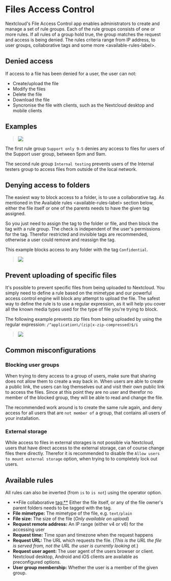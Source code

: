 Files Access Control
====================

Nextcloud's File Access Control app enables administrators to create and
manage a set of rule groups. Each of the rule groups consists of one or
more rules. If all rules of a group hold true, the group matches the
request and access is being denied. The rules criteria range from IP
address, to user groups, collaborative tags and
some more &lt;available-rules-label&gt;.

Denied access
-------------

If access to a file has been denied for a user, the user can not:

-   Create/upload the file
-   Modify the files
-   Delete the file
-   Download the file
-   Syncronise the file with clients, such as the Nextcloud desktop and
    mobile clients

Examples
--------

> ![](images/files_access_control_sample_rules.png)

The first rule group `Support only 9-5` denies any access to files for
users of the Support user group, between 5pm and 9am.

The second rule group `Internal testing` prevents users of the Internal
testers group to access files from outside of the local network.

Denying access to folders
-------------------------

The easiest way to block access to a folder, is to use a collaborative
tag. As mentioned in the Available rules &lt;available-rules-label&gt;
section below, either the file itself or one of the parents needs to
have the given tag assigned.

So you just need to assign the tag to the folder or file, and then block
the tag with a rule group. The check is independent of the user's
permissions for the tag. Therefor restricted and invisible tags are
recommended, otherwise a user could remove and reassign the tag.

This example blocks access to any folder with the tag `Confidential`.

> ![](images/files_access_control_collaborative_tags.png)

Prevent uploading of specific files
-----------------------------------

It's possible to prevent specific files from being uploaded to
Nextcloud. You simply need to define a rule based on the mimetype and
our powerful access control engine will block any attempt to upload the
file. The safest way to define the rule is to use a regular expression,
as it will help you cover all the known media types used for the type of
file you're trying to block.

The following example prevents zip files from being uploaded by using
the regular expression: `/^application\/(zip|x-zip-compressed)$/i`

> ![](images/files_access_control_block_mimetype.png)

Common misconfigurations
------------------------

### Blocking user groups

When trying to deny access to a group of users, make sure that sharing
does not allow them to create a way back in. When users are able to
create a public link, the users can log themselves out and visit their
own public link to access the files. Since at this point they are no
user and therefor no member of the blocked group, they will be able to
read and change the file.

The recommended work around is to create the same rule again, and deny
access for all users that are `not member of` a group, that contains all
users of your installation.

### External storage

While access to files in external storages is not possible via
Nextcloud, users that have direct access to the external storage, can of
course change files there directly. Therefor it is recommended to
disable the `Allow users to mount external storage` option, when trying
to to completely lock out users.

Available rules
---------------

All rules can also be inverted (from `is` to `is not`) using the
operator option.

-   \*\*File collaborative <tag:**> Either the file itself, or any of
    the file owner's parent folders needs to be tagged with the tag.
-   **File mimetype:** The mimetype of the file, e.g. `text/plain`
-   **File size:** The size of the file (*Only available on upload*)
-   **Request remote address:** An IP range (either v4 or v6) for the
    accessing user
-   **Request time:** Time span and timezone when the request happens
-   **Request URL:** The URL which requests the file. (*This is the URL
    the file is served from, not the URL the user is currently
    looking at.*)
-   **Request user agent:** The user agent of the users browser or
    client. Nextcloud desktop, Android and iOS clients are available as
    preconfigured options.
-   **User group membership:** Whether the user is a member of the
    given group.

